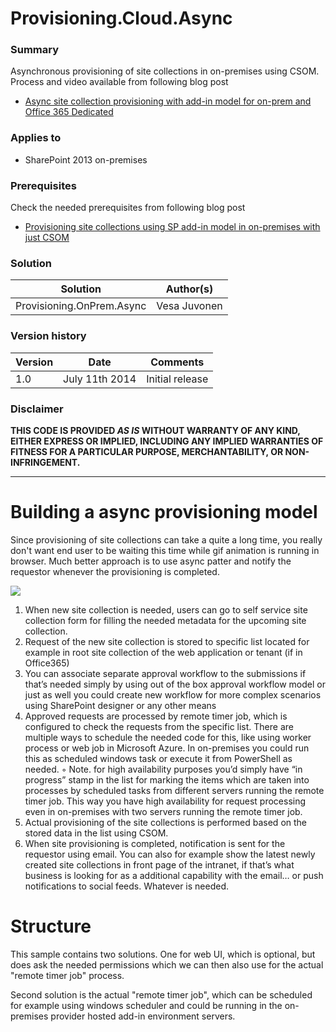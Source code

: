 # Provisioning.Cloud.Async #

### Summary ###
Asynchronous provisioning of site collections in on-premises using CSOM. Process and video available from following blog post
- [Async site collection provisioning with add-in model for on-prem and Office 365 Dedicated](http://blogs.msdn.com/b/vesku/archive/2014/08/29/async-site-collection-provisioning-with-app-model-for-on-prem-and-office-365-dedicated.aspx "Async site collection provisioning with app model for on-prem and Office 365 Dedicated")

### Applies to ###

-  SharePoint 2013 on-premises


### Prerequisites ###
Check the needed prerequisites from following blog post
- [Provisioning site collections using SP add-in model in on-premises with just CSOM](http://blogs.msdn.com/b/vesku/archive/2014/06/09/provisioning-site-collections-using-sp-app-model-in-on-premises-with-just-csom.aspx "Provisioning site collections using SP App model in on-premises with just CSOM")

### Solution ###
Solution | Author(s)
---------|----------
Provisioning.OnPrem.Async | Vesa Juvonen

### Version history ###
Version  | Date | Comments
---------| -----| --------
1.0  | July 11th 2014 | Initial release

### Disclaimer ###
**THIS CODE IS PROVIDED *AS IS* WITHOUT WARRANTY OF ANY KIND, EITHER EXPRESS OR IMPLIED, INCLUDING ANY IMPLIED WARRANTIES OF FITNESS FOR A PARTICULAR PURPOSE, MERCHANTABILITY, OR NON-INFRINGEMENT.**


----------

# Building a async provisioning model #
Since provisioning of site collections can take a quite a long time, you really don't want end user to be waiting this time while gif animation is running in browser. Much better approach is to use async patter and notify the requestor whenever the provisioning is completed.

![](http://blogs.msdn.com/cfs-file.ashx/__key/communityserver-blogs-components-weblogfiles/00-00-00-81-08-metablogapi/6644.image_5F00_505B73EC.png)

1. When new site collection is needed, users can go to self service site collection form for filling the needed metadata for the upcoming site collection. 
1. Request of the new site collection is stored to specific list located for example in root site collection of the web application or tenant (if in Office365) 
1. You can associate separate approval workflow to the submissions if that’s needed simply by using out of the box approval workflow model or just as well you could create new workflow for more complex scenarios using SharePoint designer or any other means 
1. Approved requests are processed by remote timer job, which is configured to check the requests from the specific list. There are multiple ways to schedule the needed code for this, like using worker process or web job in Microsoft Azure. In on-premises you could run this as scheduled windows task or execute it from PowerShell as needed. ◦ Note. for high availability purposes you’d simply have “in progress” stamp in the list for marking the items which are taken into processes by scheduled tasks from different servers running the remote timer job. This way you have high availability for request processing even in on-premises with two servers running the remote timer job.
1. Actual provisioning of the site collections is performed based on the stored data in the list using CSOM. 
1. When site provisioning is completed, notification is sent for the requestor using email. You can also for example show the latest newly created site collections in front page of the intranet, if that’s what business is looking for as a additional capability with the email… or push notifications to social feeds. Whatever is needed.

 
# Structure #
This sample contains two solutions. One for web UI, which is optional, but does ask the needed permissions which we can then also use for the actual "remote timer job" process.

Second solution is the actual "remote timer job", which can be scheduled for example using windows scheduler and could be running in the on-premises provider hosted add-in environment servers.
